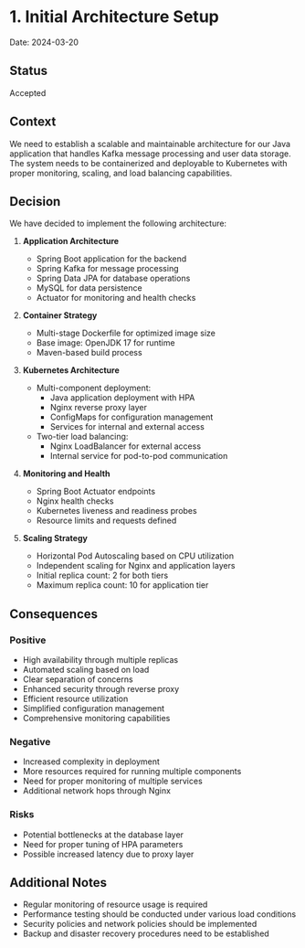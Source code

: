 # 1. Initial Architecture Setup

Date: 2024-03-20

## Status

Accepted

## Context

We need to establish a scalable and maintainable architecture for our Java application that handles Kafka message processing and user data storage. The system needs to be containerized and deployable to Kubernetes with proper monitoring, scaling, and load balancing capabilities.

## Decision

We have decided to implement the following architecture:

1. **Application Architecture**
   - Spring Boot application for the backend
   - Spring Kafka for message processing
   - Spring Data JPA for database operations
   - MySQL for data persistence
   - Actuator for monitoring and health checks

2. **Container Strategy**
   - Multi-stage Dockerfile for optimized image size
   - Base image: OpenJDK 17 for runtime
   - Maven-based build process

3. **Kubernetes Architecture**
   - Multi-component deployment:
     - Java application deployment with HPA
     - Nginx reverse proxy layer
     - ConfigMaps for configuration management
     - Services for internal and external access
   - Two-tier load balancing:
     - Nginx LoadBalancer for external access
     - Internal service for pod-to-pod communication

4. **Monitoring and Health**
   - Spring Boot Actuator endpoints
   - Nginx health checks
   - Kubernetes liveness and readiness probes
   - Resource limits and requests defined

5. **Scaling Strategy**
   - Horizontal Pod Autoscaling based on CPU utilization
   - Independent scaling for Nginx and application layers
   - Initial replica count: 2 for both tiers
   - Maximum replica count: 10 for application tier

## Consequences

### Positive
- High availability through multiple replicas
- Automated scaling based on load
- Clear separation of concerns
- Enhanced security through reverse proxy
- Efficient resource utilization
- Simplified configuration management
- Comprehensive monitoring capabilities

### Negative
- Increased complexity in deployment
- More resources required for running multiple components
- Need for proper monitoring of multiple services
- Additional network hops through Nginx

### Risks
- Potential bottlenecks at the database layer
- Need for proper tuning of HPA parameters
- Possible increased latency due to proxy layer

## Additional Notes

- Regular monitoring of resource usage is required
- Performance testing should be conducted under various load conditions
- Security policies and network policies should be implemented
- Backup and disaster recovery procedures need to be established 